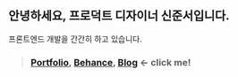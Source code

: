## 안녕하세요, 프로덕트 디자이너 신준서입니다.
프론트엔드 개발을 간간히 하고 있습니다.

> ### [Portfolio](https://bit.ly/qodldks), [Behance](https://www.behance.net/66c34071), [Blog](https://qodldks.tistory.com/) <- click me!
